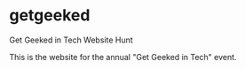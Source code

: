 # getgeeked
Get Geeked in Tech Website Hunt

This is the website for the annual "Get Geeked in Tech" event. 
